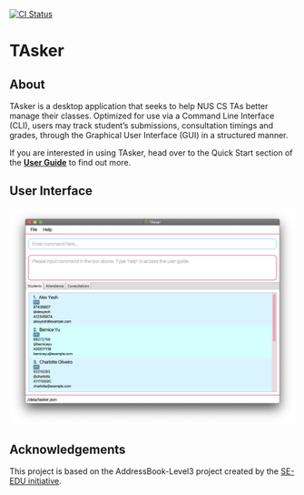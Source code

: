 [![CI Status](https://github.com/AY2021S1-CS2103T-F11-1/tp/workflows/Java%20CI/badge.svg)](https://github.com/AY2021S1-CS2103T-F11-1/tp/actions)

# TAsker
## About

TAsker is a desktop application that seeks to help NUS CS TAs better manage their classes. Optimized for use via a 
Command Line Interface (CLI), users may track student’s submissions, consultation timings and grades, through the 
Graphical User Interface (GUI) in a structured manner. 

If you are interested in using TAsker, head over to the Quick Start section of the **[User Guide](https://github.com/AY2021S1-CS2103T-F11-1/tp/blob/master/docs/UserGuide.md)** to find out more.

## User Interface

![Ui](docs/images/Ui.png)

## Acknowledgements

This project is based on the AddressBook-Level3 project created by the [SE-EDU initiative](https://se-education.org).
